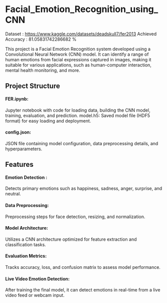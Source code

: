 # Facial_Emotion_Recognition_using_CNN
Dataset : https://www.kaggle.com/datasets/deadskull7/fer2013
Achieved Accuracy :  81.05831742286682 %

This project is a Facial Emotion Recognition system developed using a Convolutional Neural Network (CNN) model. It can identify a range of human emotions from facial expressions captured in images, making it suitable for various applications, such as human-computer interaction, mental health monitoring, and more.

<h2>Project Structure</h2>
<h4>FER.ipynb:</h4>Jupyter notebook with code for loading data, building the CNN model, training, evaluation, and prediction.
model.h5: Saved model file (HDF5 format) for easy loading and deployment.

<h4>config.json:</h4>JSON file containing model configuration, data preprocessing details, and hyperparameters.

<h2>Features</h2>
<h4>Emotion Detection :</h4> Detects primary emotions such as happiness, sadness, anger, surprise, and neutral.
<h4>Data Preprocessing:</h4> Preprocessing steps for face detection, resizing, and normalization.
<h4>Model Architecture:</h4> Utilizes a CNN architecture optimized for feature extraction and classification tasks.
<h4>Evaluation Metrics:</h4> Tracks accuracy, loss, and confusion matrix to assess model performance.
<h4>Live Video Emotion Detection:</h4> After training the final model, it can detect emotions in real-time from a live video feed or webcam input.
